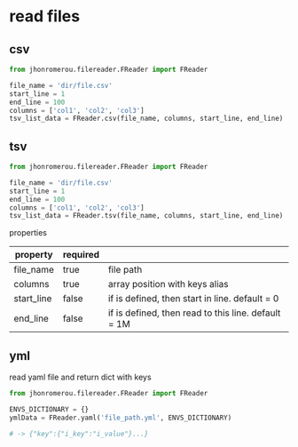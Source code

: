 # read files

## csv

```python
from jhonromerou.filereader.FReader import FReader

file_name = 'dir/file.csv'
start_line = 1
end_line = 100
columns = ['col1', 'col2', 'col3']
tsv_list_data = FReader.csv(file_name, columns, start_line, end_line)
```

## tsv

```python
from jhonromerou.filereader.FReader import FReader

file_name = 'dir/file.csv'
start_line = 1
end_line = 100
columns = ['col1', 'col2', 'col3']
tsv_list_data = FReader.tsv(file_name, columns, start_line, end_line)
```
 
properties

| property   | required |                                                     |
|------------|----------|-----------------------------------------------------|
| file_name  | true     | file path                                           |
| columns    | true     | array position with keys alias                      |
| start_line | false    | if is defined, then start in line. default = 0      |
| end_line   | false    | if is defined, then read to this line. default = 1M |

## yml

read yaml file and return dict with keys

```python
from jhonromerou.filereader.FReader import FReader

ENVS_DICTIONARY = {}
ymlData = FReader.yaml('file_path.yml', ENVS_DICTIONARY)

# -> {"key":{"i_key":"i_value"}...}
```

